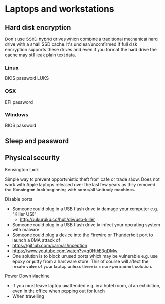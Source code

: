 # Laptops and workstations

## Hard disk encryption

Don't use SSHD hybrid drives which combine a traditional mechanical hard drive with a small SSD cache.  It's unclear/unconfirmed if full disk encryption supports these drives and even if you format the hard drive the cache may still leak plain text data.


### Linux

BIOS password
LUKS

### OSX

EFI password

### Windows

BIOS password

## Sleep and password

## Physical security


Kensington Lock

Simple way to prevent opportunistic theft from cafe or trade show.  Does not work with Apple laptops released over the last few years as they removed the Kensington lock beginning with some/all Unibody machines.

Disable ports
- Someone could plug in a USB flash drive to damage your computer e.g. "Killer USB"
  - http://kukuruku.co/hub/diy/usb-killer
- Someone could plug in a USB flash drive to infect your operating system with malware
- Someone could plug a device into the Firewire or Thunderbolt port to launch a DMA attack of 
 - https://github.com/carmaa/inception
 - https://www.youtube.com/watch?v=q0HthE3qDMw
 - One solution is to block unused ports which may be vulnerable e.g. use epoxy or putty from a hardware store.  This of course will affect the resale value of your laptop unless there is a non-permanent solution.


Power Down Machine
- If you must leave laptop unattended e.g. in a hotel room, at an exhibition, even in the office when popping out for lunch
- When travelling
